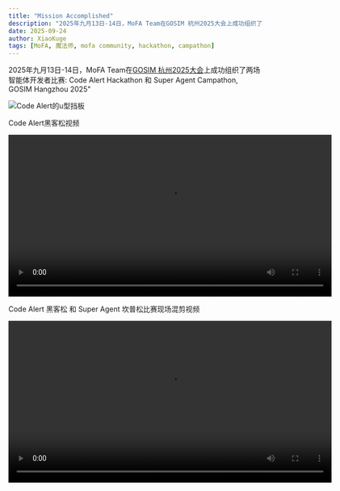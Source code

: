 ```yaml
---
title: "Mission Accomplished"
description: "2025年九月13日-14日，MoFA Team在GOSIM 杭州2025大会上成功组织了两场智能体开发者比赛：	Code Alert Hackathon 和 Super Agent Campathon, GOSIM Hangzhou 2025"
date: 2025-09-24
author: XiaoKuge
tags: [MoFA, 魔法师, mofa community, hackathon, campathon]
---
```


2025年九月13日-14日，MoFA Team在[GOSIM 杭州2025大会](https://hangzhou2025.gosim.org/)上成功组织了两场智能体开发者比赛: Code Alert Hackathon 和 Super Agent Campathon, GOSIM Hangzhou 2025"

![Code Alert的u型挡板](/images/block-board.jpg)

Code Alert黑客松视频

<video controls width="640">
  <source src="/videos/code-alert-winners.mp4" type="video/mp4" />
  你的浏览器不支持 video 标签。
</video>

Code Alert 黑客松 和 Super Agent 坎普松比赛现场混剪视频

<video controls width="640">
  <source src="/videos/2-hackathons.mp4" type="video/mp4" />
  你的浏览器不支持 video 标签。
</video>